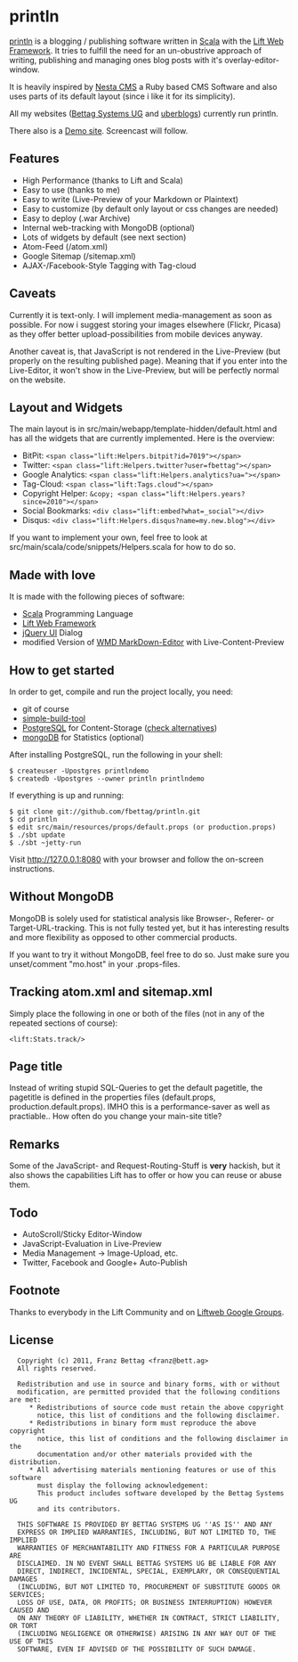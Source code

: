 # println

[println](http://println.io) is a blogging / publishing software written in [Scala](http://www.scala-lang.org) with the [Lift Web Framework](http://www.liftweb.net). It tries to fulfill the need for an un-obustrive approach of writing, publishing and managing ones blog posts with it's overlay-editor-window.

It is heavily inspired by [Nesta CMS](http://nestacms.com/) a Ruby based CMS Software and also uses parts of its default layout (since i like it for its simplicity).

All my websites ([Bettag Systems UG](http://www.bett.ag) and [uberblogs](http://uberblo.gs/)) currently run println.

There also is a [Demo site](http://demo.println.io). Screencast will follow.


## Features

* High Performance (thanks to Lift and Scala)
* Easy to use (thanks to me)
* Easy to write (Live-Preview of your Markdown or Plaintext)
* Easy to customize (by default only layout or css changes are needed)
* Easy to deploy (.war Archive)
* Internal web-tracking with MongoDB (optional)
* Lots of widgets by default (see next section)
* Atom-Feed (/atom.xml)
* Google Sitemap (/sitemap.xml)
* AJAX-/Facebook-Style Tagging with Tag-cloud

## Caveats

Currently it is text-only. I will implement media-management as soon as possible. For now i suggest storing your images elsewhere (Flickr, Picasa) as they offer better upload-possibilities from mobile devices anyway.

Another caveat is, that JavaScript is not rendered in the Live-Preview (but properly on the resulting published page). Meaning that if you enter <script src="..."></script> into the Live-Editor, it won't show in the Live-Preview, but will be perfectly normal on the website.


## Layout and Widgets

The main layout is in src/main/webapp/template-hidden/default.html and has all the widgets that are currently implemented. Here is the overview:

* BitPit: ```<span class="lift:Helpers.bitpit?id=7019"></span>```
* Twitter: ```<span class="lift:Helpers.twitter?user=fbettag"></span>```
* Google Analytics: ```<span class="lift:Helpers.analytics?ua="></span>```
* Tag-Cloud: ```<span class="lift:Tags.cloud"></span>```
* Copyright Helper: ```&copy; <span class="lift:Helpers.years?since=2010"></span>```
* Social Bookmarks: ```<div class="lift:embed?what=_social"></div>```
* Disqus: ```<div class="lift:Helpers.disqus?name=my.new.blog"></div>```

If you want to implement your own, feel free to look at src/main/scala/code/snippets/Helpers.scala for how to do so.


## Made with love

It is made with the following pieces of software:

* [Scala](http://www.scala-lang.org) Programming Language
* [Lift Web Framework](http://www.liftweb.net)
* [jQuery UI](http://www.jqueryui.com) Dialog
* modified Version of [WMD MarkDown-Editor](https://github.com/klipstein/wmd) with Live-Content-Preview


## How to get started

In order to get, compile and run the project locally, you need:

* git of course
* [simple-build-tool](https://github.com/harrah/xsbt/wiki)
* [PostgreSQL](http://www.postgresql.org) for Content-Storage ([check alternatives](http://www.assembla.com/spaces/liftweb/wiki/Persistence_Alternatives))
* [mongoDB](http://www.mongodb.org) for Statistics (optional)


After installing PostgreSQL, run the following in your shell:

```shell
$ createuser -Upostgres printlndemo
$ createdb -Upostgres --owner println printlndemo
```


If everything is up and running:

```shell
$ git clone git://github.com/fbettag/println.git
$ cd println
$ edit src/main/resources/props/default.props (or production.props)
$ ./sbt update
$ ./sbt ~jetty-run
```

Visit http://127.0.0.1:8080 with your browser and follow the on-screen instructions.


## Without MongoDB

MongoDB is solely used for statistical analysis like Browser-, Referer- or Target-URL-tracking. This is not fully tested yet, but it has interesting results and more flexibility as opposed to other commercial products.

If you want to try it without MongoDB, feel free to do so. Just make sure you unset/comment "mo.host" in your .props-files.


## Tracking atom.xml and sitemap.xml

Simply place the following in one or both of the files (not in any of the repeated sections of course):

```
<lift:Stats.track/>
```

## Page title

Instead of writing stupid SQL-Queries to get the default pagetitle, the pagetitle is defined in the properties files (default.props, production.default.props). IMHO this is a performance-saver as well as practiable.. How often do you change your main-site title?


## Remarks

Some of the JavaScript- and Request-Routing-Stuff is **very** hackish, but it also shows the capabilities Lift has to offer or how you can reuse or abuse them.


## Todo

* AutoScroll/Sticky Editor-Window
* JavaScript-Evaluation in Live-Preview
* Media Management -> Image-Upload, etc.
* Twitter, Facebook and Google+ Auto-Publish


## Footnote

Thanks to everybody in the Lift Community and on [Liftweb Google Groups](http://groups.google.com/group/liftweb).


## License

```
  Copyright (c) 2011, Franz Bettag <franz@bett.ag>
  All rights reserved.

  Redistribution and use in source and binary forms, with or without
  modification, are permitted provided that the following conditions are met:
     * Redistributions of source code must retain the above copyright
       notice, this list of conditions and the following disclaimer.
     * Redistributions in binary form must reproduce the above copyright
       notice, this list of conditions and the following disclaimer in the
       documentation and/or other materials provided with the distribution.
     * All advertising materials mentioning features or use of this software
       must display the following acknowledgement:
       This product includes software developed by the Bettag Systems UG
       and its contributors.

  THIS SOFTWARE IS PROVIDED BY BETTAG SYSTEMS UG ''AS IS'' AND ANY
  EXPRESS OR IMPLIED WARRANTIES, INCLUDING, BUT NOT LIMITED TO, THE IMPLIED
  WARRANTIES OF MERCHANTABILITY AND FITNESS FOR A PARTICULAR PURPOSE ARE
  DISCLAIMED. IN NO EVENT SHALL BETTAG SYSTEMS UG BE LIABLE FOR ANY
  DIRECT, INDIRECT, INCIDENTAL, SPECIAL, EXEMPLARY, OR CONSEQUENTIAL DAMAGES
  (INCLUDING, BUT NOT LIMITED TO, PROCUREMENT OF SUBSTITUTE GOODS OR SERVICES;
  LOSS OF USE, DATA, OR PROFITS; OR BUSINESS INTERRUPTION) HOWEVER CAUSED AND
  ON ANY THEORY OF LIABILITY, WHETHER IN CONTRACT, STRICT LIABILITY, OR TORT
  (INCLUDING NEGLIGENCE OR OTHERWISE) ARISING IN ANY WAY OUT OF THE USE OF THIS
  SOFTWARE, EVEN IF ADVISED OF THE POSSIBILITY OF SUCH DAMAGE.
```

